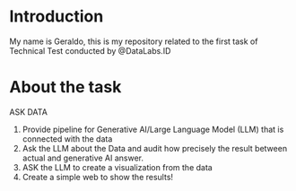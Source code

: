 # Introduction
My name is Geraldo, this is my repository related to the first task of Technical Test conducted by @DataLabs.ID

# About the task
ASK DATA

1. Provide pipeline for Generative AI/Large Language Model (LLM) that is connected with the data
2. Ask the LLM  about the Data and audit how precisely the result between actual and generative AI answer.
3. ASK the LLM to create a visualization from the data
4. Create a simple web to show the results!

